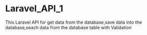 # Laravel_API_1
This Laravel API for get data from the database,save data into the database,seach data from the database table with Validation 
